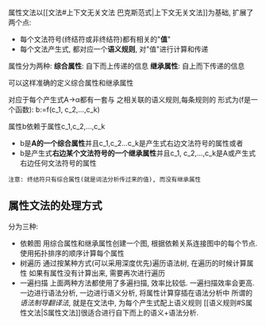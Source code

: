 属性文法以[[文法#上下文无关文法 巴克斯范式|上下文无关文法]]为基础, 扩展了两个点:
- 每个文法符号(终结符或非终结符)都有相关的"**值**"
- 每个文法产生式, 都对应一个**语义规则**, 对"值"进行计算和传递

属性分为两种:
**综合属性**: 自下而上传递的信息
**继承属性**: 自上而下传递的信息

可以这样准确的定义综合属性和继承属性

对应于每个产生式A->α都有一套与
之相关联的语义规则,每条规则的
形式为(f是一个函数):
b:=f(c_1, c_2,…,c_k)


属性b依赖于属性c_1,c_2,…,c_k
- b是**A的一个综合属性**并且c_1,c_2…c_k是产生式右边文法符号的属性或者  
- b是产生式**右边某个文法符号的一个继承属性**并且c_1, c_2,…,c_k是A或产生式右边任何文法符号的属性


```ad-note
注意: 终结符只有综合属性(就是词法分析传过来的值), 而没有继承属性
```

## 属性文法的处理方式
分为三种:
- 依赖图
用综合属性和继承属性创建一个图, 根据依赖关系连接图中的每个节点.
使用拓扑排序的顺序计算每个属性
- 树遍历
通过按某种方式(可以采用深度优先)遍历语法树, 在遍历的时候计算属性
如果有属性没有计算出来, 需要再次进行遍历
- 一遍扫描
上面两种方法都使用了多遍扫描, 效率比较低.
一遍扫描效率会更高. 
一边进行语法分析, 一边进行语义分析, 将属性计算穿插在语法分析中
所谓的*语法制导翻译法*, 就是在文法中, 为每个产生式配上语义规则
[[语义规则#S属性文法|S属性文法]]很适合进行自下而上的语义+语法分析.